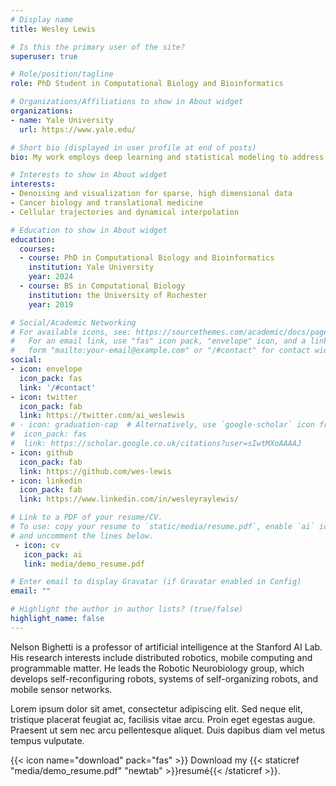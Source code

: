 ```yaml
---
# Display name
title: Wesley Lewis

# Is this the primary user of the site?
superuser: true

# Role/position/tagline
role: PhD Student in Computational Biology and Bioinformatics

# Organizations/Affiliations to show in About widget
organizations:
- name: Yale University
  url: https://www.yale.edu/

# Short bio (displayed in user profile at end of posts)
bio: My work employs deep learning and statistical modeling to address analytical challenges of single cell RNA-sequencing and other high dimensional data. Much of my experience is focused on benchmarking and characterizing the expansive space of existing methods in this field, as well as seeking out state of the art performance and designing novel algorithms. Beyond this, I’m very interested in translational medicine and cancer biology, as a trainee in Yale’s Cancer Biology Training Program.

# Interests to show in About widget
interests:
- Denoising and visualization for sparse, high dimensional data
- Cancer biology and translational medicine
- Cellular trajectories and dynamical interpolation

# Education to show in About widget
education:
  courses:
  - course: PhD in Computational Biology and Bioinformatics
    institution: Yale University
    year: 2024
  - course: BS in Computational Biology
    institution: the University of Rochester
    year: 2019

# Social/Academic Networking
# For available icons, see: https://sourcethemes.com/academic/docs/page-builder/#icons
#   For an email link, use "fas" icon pack, "envelope" icon, and a link in the
#   form "mailto:your-email@example.com" or "/#contact" for contact widget.
social:
- icon: envelope
  icon_pack: fas
  link: '/#contact'
- icon: twitter
  icon_pack: fab
  link: https://twitter.com/ai_weslewis
# - icon: graduation-cap  # Alternatively, use `google-scholar` icon from `ai` icon pack
#  icon_pack: fas
#  link: https://scholar.google.co.uk/citations?user=sIwtMXoAAAAJ
- icon: github
  icon_pack: fab
  link: https://github.com/wes-lewis
- icon: linkedin
  icon_pack: fab
  link: https://www.linkedin.com/in/wesleyraylewis/

# Link to a PDF of your resume/CV.
# To use: copy your resume to `static/media/resume.pdf`, enable `ai` icons in `params.toml`, 
# and uncomment the lines below.
 - icon: cv
   icon_pack: ai
   link: media/demo_resume.pdf

# Enter email to display Gravatar (if Gravatar enabled in Config)
email: ""

# Highlight the author in author lists? (true/false)
highlight_name: false
---
```


Nelson Bighetti is a professor of artificial intelligence at the Stanford AI Lab. His research interests include distributed robotics, mobile computing and programmable matter. He leads the Robotic Neurobiology group, which develops self-reconfiguring robots, systems of self-organizing robots, and mobile sensor networks.

Lorem ipsum dolor sit amet, consectetur adipiscing elit. Sed neque elit, tristique placerat feugiat ac, facilisis vitae arcu. Proin eget egestas augue. Praesent ut sem nec arcu pellentesque aliquet. Duis dapibus diam vel metus tempus vulputate.

{{< icon name="download" pack="fas" >}} Download my {{< staticref "media/demo_resume.pdf" "newtab" >}}resumé{{< /staticref >}}.
